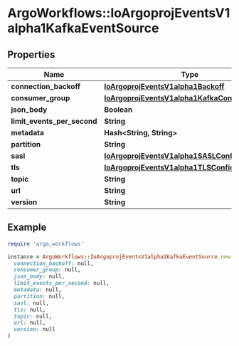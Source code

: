 # ArgoWorkflows::IoArgoprojEventsV1alpha1KafkaEventSource

## Properties

| Name | Type | Description | Notes |
| ---- | ---- | ----------- | ----- |
| **connection_backoff** | [**IoArgoprojEventsV1alpha1Backoff**](IoArgoprojEventsV1alpha1Backoff.md) |  | [optional] |
| **consumer_group** | [**IoArgoprojEventsV1alpha1KafkaConsumerGroup**](IoArgoprojEventsV1alpha1KafkaConsumerGroup.md) |  | [optional] |
| **json_body** | **Boolean** |  | [optional] |
| **limit_events_per_second** | **String** |  | [optional] |
| **metadata** | **Hash&lt;String, String&gt;** |  | [optional] |
| **partition** | **String** |  | [optional] |
| **sasl** | [**IoArgoprojEventsV1alpha1SASLConfig**](IoArgoprojEventsV1alpha1SASLConfig.md) |  | [optional] |
| **tls** | [**IoArgoprojEventsV1alpha1TLSConfig**](IoArgoprojEventsV1alpha1TLSConfig.md) |  | [optional] |
| **topic** | **String** |  | [optional] |
| **url** | **String** |  | [optional] |
| **version** | **String** |  | [optional] |

## Example

```ruby
require 'argo_workflows'

instance = ArgoWorkflows::IoArgoprojEventsV1alpha1KafkaEventSource.new(
  connection_backoff: null,
  consumer_group: null,
  json_body: null,
  limit_events_per_second: null,
  metadata: null,
  partition: null,
  sasl: null,
  tls: null,
  topic: null,
  url: null,
  version: null
)
```


